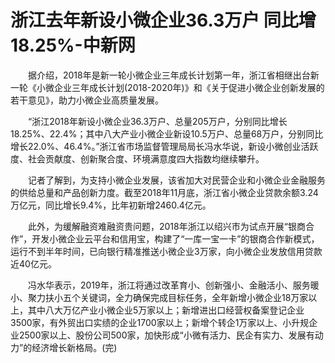 # 浙江去年新设小微企业36.3万户 同比增18.25%-中新网

　　据介绍，2018年是新一轮小微企业三年成长计划第一年，浙江省相继出台新一轮《小微企业三年成长计划(2018-2020年)》和《关于促进小微企业创新发展的若干意见》，助力小微企业高质量发展。

　　“浙江2018年新设小微企业36.3万户、总量205万户，分别同比增长18.25%、22.4%；其中八大产业小微企业新设10.5万户、总量68万户，分别同比增长22.0%、46.4%。”浙江省市场监督管理局局长冯水华说，新设小微创业活跃度、社会贡献度、创新聚合度、环境满意度四大指数均继续攀升。

　　记者了解到，为支持小微企业发展，该省加大对民营企业和小微企业金融服务的供给总量和产品创新力度。截至2018年11月底，浙江省小微企业贷款余额3.24万亿元，同比增长9.4%，比年初新增2460.4亿元。

　　此外，为缓解融资难融资贵问题，2018年浙江以绍兴市为试点开展“银商合作”，开发小微企业云平台和信用宝，构建了“一库一宝一卡”的银商合作新模式，运行不到半年时间，已向银行精准推送小微企业3万家，向小微企业发放信用贷款近40亿元。

　　冯水华表示，2019年，浙江将通过改革育小、创新强小、金融活小、服务暖小、聚力扶小五个关键词，全力确保完成目标任务，全年新增小微企业18万家以上，其中八大万亿产业小微企业5万家以上；新增进出口经营权备案登记企业3500家，有外贸出口实绩的企业1700家以上；新增个转企1万家以上、小升规企业2500家以上、股份公司500家，加快形成“小微有活力、民企有实力、发展有动力”的经济增长新格局。(完)
